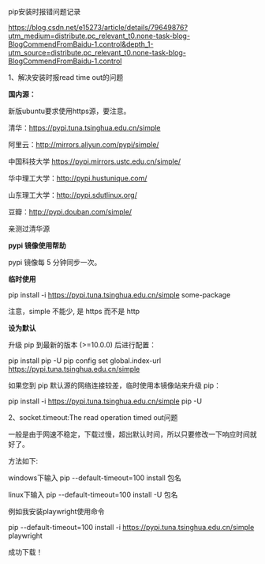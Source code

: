 pip安装时报错问题记录

https://blog.csdn.net/e15273/article/details/79649876?utm_medium=distribute.pc_relevant_t0.none-task-blog-BlogCommendFromBaidu-1.control&depth_1-utm_source=distribute.pc_relevant_t0.none-task-blog-BlogCommendFromBaidu-1.control

1、解决安装时报read time out的问题

**国内源：**

新版ubuntu要求使用https源，要注意。

清华：https://pypi.tuna.tsinghua.edu.cn/simple

阿里云：http://mirrors.aliyun.com/pypi/simple/

中国科技大学 https://pypi.mirrors.ustc.edu.cn/simple/

华中理工大学：http://pypi.hustunique.com/

山东理工大学：http://pypi.sdutlinux.org/

豆瓣：http://pypi.douban.com/simple/

亲测过清华源

**pypi 镜像使用帮助**

pypi 镜像每 5 分钟同步一次。

**临时使用**

pip install -i https://pypi.tuna.tsinghua.edu.cn/simple some-package

注意，simple 不能少, 是 https 而不是 http

**设为默认**

升级 pip 到最新的版本 (>=10.0.0) 后进行配置：

pip install pip -U pip config set global.index-url https://pypi.tuna.tsinghua.edu.cn/simple

如果您到 pip 默认源的网络连接较差，临时使用本镜像站来升级 pip：

pip install -i https://pypi.tuna.tsinghua.edu.cn/simple pip -U

2、socket.timeout:The read operation timed out问题

一般是由于网速不稳定，下载过慢，超出默认时间，所以只要修改一下响应时间就好了。

方法如下:

windows下输入 pip --default-timeout=100 install 包名

linux下输入 pip --default-timeout=100 install -U 包名

例如我安装playwright使用命令

pip --default-timeout=100 install -i https://pypi.tuna.tsinghua.edu.cn/simple playwright

成功下载！